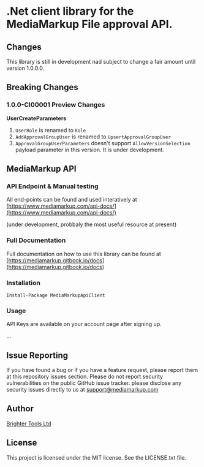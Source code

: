
# .Net client library for the MediaMarkup File approval API.


## Changes

This library is still in development nad subject to change a fair amount until version 1.0.0.0.

## Breaking Changes 

### 1.0.0-CI00001 Preview Changes

**UserCreateParameters**

1. `UserRole` is renamed to `Role`
1. `AddApprovalGroupUser` is renamed to `UpsertApprovalGroupUser`
1. `ApprovalGroupUserParameters` doesn't support `AllowVersionSelection` payload parameter in this version. It is under development.

## MediaMarkup API

### API Endpoint & Manual testing

All end-points can be found and used interatively at [https://www.mediamarkup.com/api-docs/](https://www.mediamarkup.com/api-docs/)

(under development, probbaly the most useful resource at present)

### Full Documentation

Full documentation on how to use this library can be found at [https://mediamarkup.gitbook.io/docs](https://mediamarkup.gitbook.io/docs)

### Installation

```
Install-Package MediaMarkupApiClient
```

### Usage

API Keys are available on your account page after signing up.  

...  

## Issue Reporting

If you have found a bug or if you have a feature request, please report them at this repository issues section. 
Please do not report security vulnerabilities on the public GitHub issue tracker. please disclose any security issues directly to us at support@mediamarkup.com

## Author

[Brighter Tools Ltd](www.brightertools.com)

## License

This project is licensed under the MIT license. See the LICENSE.txt file.
